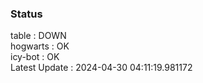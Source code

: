 ### Status


table : DOWN  
hogwarts : OK  
icy-bot : OK  
Latest Update : 2024-04-30 04:11:19.981172
